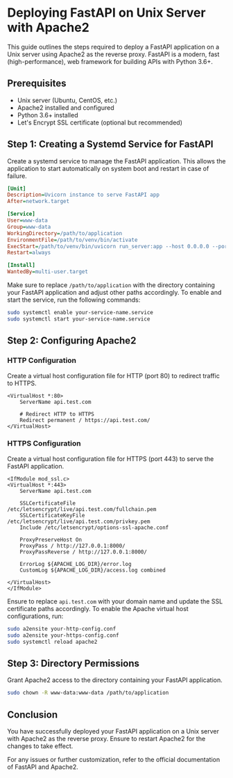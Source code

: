 # Deploying FastAPI on Unix Server with Apache2

This guide outlines the steps required to deploy a FastAPI application on a Unix server using Apache2 as the reverse proxy. FastAPI is a modern, fast (high-performance), web framework for building APIs with Python 3.6+.

## Prerequisites

- Unix server (Ubuntu, CentOS, etc.)
- Apache2 installed and configured
- Python 3.6+ installed
- Let's Encrypt SSL certificate (optional but recommended)

## Step 1: Creating a Systemd Service for FastAPI

Create a systemd service to manage the FastAPI application. This allows the application to start automatically on system boot and restart in case of failure.

```ini
[Unit]
Description=Uvicorn instance to serve FastAPI app
After=network.target

[Service]
User=www-data
Group=www-data
WorkingDirectory=/path/to/application
EnvironmentFile=/path/to/venv/bin/activate
ExecStart=/path/to/venv/bin/uvicorn run_server:app --host 0.0.0.0 --port 8000
Restart=always

[Install]
WantedBy=multi-user.target
```

Make sure to replace `/path/to/application` with the directory containing your FastAPI application and adjust other paths accordingly.
To enable and start the service, run the following commands:
```bash
sudo systemctl enable your-service-name.service
sudo systemctl start your-service-name.service
```
## Step 2: Configuring Apache2

### HTTP Configuration

Create a virtual host configuration file for HTTP (port 80) to redirect traffic to HTTPS.

```apacheconf
<VirtualHost *:80>
    ServerName api.test.com

    # Redirect HTTP to HTTPS
    Redirect permanent / https://api.test.com/
</VirtualHost>
```

### HTTPS Configuration

Create a virtual host configuration file for HTTPS (port 443) to serve the FastAPI application.

```apacheconf
<IfModule mod_ssl.c>
<VirtualHost *:443>
    ServerName api.test.com

    SSLCertificateFile /etc/letsencrypt/live/api.test.com/fullchain.pem
    SSLCertificateKeyFile /etc/letsencrypt/live/api.test.com/privkey.pem
    Include /etc/letsencrypt/options-ssl-apache.conf

    ProxyPreserveHost On
    ProxyPass / http://127.0.0.1:8000/
    ProxyPassReverse / http://127.0.0.1:8000/

    ErrorLog ${APACHE_LOG_DIR}/error.log
    CustomLog ${APACHE_LOG_DIR}/access.log combined

</VirtualHost>
</IfModule>
```

Ensure to replace `api.test.com` with your domain name and update the SSL certificate paths accordingly.
To enable the Apache virtual host configurations, run:
```bash
sudo a2ensite your-http-config.conf
sudo a2ensite your-https-config.conf
sudo systemctl reload apache2
```
## Step 3: Directory Permissions

Grant Apache2 access to the directory containing your FastAPI application.

```bash
sudo chown -R www-data:www-data /path/to/application
```

## Conclusion

You have successfully deployed your FastAPI application on a Unix server with Apache2 as the reverse proxy. Ensure to restart Apache2 for the changes to take effect.

For any issues or further customization, refer to the official documentation of FastAPI and Apache2.
